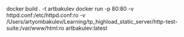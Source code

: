 docker build . -t artbakulev
docker run -p 80:80 -v httpd.conf:/etc/httpd.conf:ro -v /Users/artyombakulev/Learning/tp_highload_static_server/http-test-suite:/var/www/html:ro artbakulev:latest
